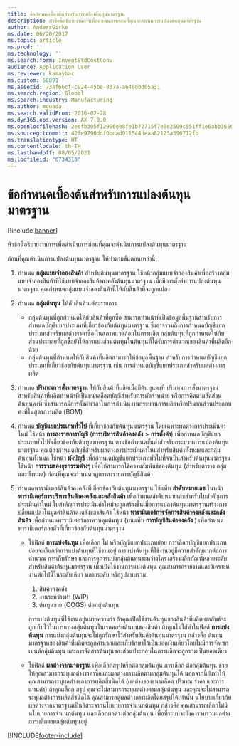 ```yaml
---
title: ข้อกำหนดเบื้องต้นสำหรับการแปลงต้นทุนมาตรฐาน
description: หัวข้อนี้อธิบายงานการเพื่อดำเนินการก่อนที่คุณจะดำเนินการแปลงต้นทุนมาตรฐาน
author: AndersGirke
ms.date: 06/20/2017
ms.topic: article
ms.prod: ''
ms.technology: ''
ms.search.form: InventStdCostConv
audience: Application User
ms.reviewer: kamaybac
ms.custom: 50891
ms.assetid: 73af66cf-c924-45be-837a-a648dbd05a31
ms.search.region: Global
ms.search.industry: Manufacturing
ms.author: mguada
ms.search.validFrom: 2016-02-28
ms.dyn365.ops.version: AX 7.0.0
ms.openlocfilehash: 2eefb305f12996eb8fe1b72715f7e8e2509c551ff1e6abb3656221a8dbc76461
ms.sourcegitcommit: 42fe9790ddf0bdad911544deaa82123a396712fb
ms.translationtype: HT
ms.contentlocale: th-TH
ms.lasthandoff: 08/05/2021
ms.locfileid: "6734318"
---
```

# <a name="prerequisites-for-a-standard-cost-conversion"></a>ข้อกำหนดเบื้องต้นสำหรับการแปลงต้นทุนมาตรฐาน

[!include [banner](../includes/banner.md)]

หัวข้อนี้อธิบายงานการเพื่อดำเนินการก่อนที่คุณจะดำเนินการแปลงต้นทุนมาตรฐาน 

ก่อนที่คุณดำเนินการแปลงต้นทุนมาตรฐาน ให้ทำตามขั้นตอนเหล่านี้:

1.  กำหนด **กลุ่มแบบจำลองสินค้า** สำหรับต้นทุนมาตรฐาน ใช้หน้ากลุ่มแบบจำลองสินค้าเพื่อสร้างกลุ่มแบบจำลองสินค้าที่ใช้แบบจำลองสินค้าคงคลังต้นทุนมาตรฐาน เมื่อมีการตั้งค่าการแปลงต้นทุนมาตรฐาน คุณกำหนดกลุ่มแบบจำลองสินค้านี้ให้กับสินค้าที่จะถูกแปลง
2.  กำหนด **กลุ่มต้นทุน** ให้กับสินค้าแต่ละรายการ
    -   กลุ่มต้นทุนที่ถูกกำหนดให้กับสินค้าที่ถูกซื้อ สามารถทำหน้าที่เป็นข้อมูลพื้นฐานสำหรับการกำหนดบัญชีแยกประเภทที่เกี่ยวข้องกับต้นทุนมาตรฐาน ซึ่งอาจรวมถึงการกำหนดบัญชีแยกประเภทสำหรับผลต่างราคาซื้อ ในสภาพแวดล้อมในการผลิต กลุ่มต้นทุนที่ถูกกำหนดให้กับส่วนประกอยที่ถูกซื้อยังให้การแบ่งส่วนต้นทุนในต้นทุนที่ได้รับการคำนวณของสินค้าที่ผลิตอีกด้วย
    -   กลุ่มต้นทุนที่กำหนดให้กับสินค้าที่ผลิตสามารถให้ข้อมูลพื้นฐาน สำหรับการกำหนดบัญชีแยกประเภทที่เกี่ยวข้องกับต้นทุนมาตรฐาน เช่น การกำหนดบัญชีแยกประเภทสำหรับผลต่างการผลิต

3.  กำหนด **ปริมาณการสั่งมาตรฐาน** ให้กับสินค้าที่ผลิตเมื่อมีต้นทุนคงที่ ปริมาณการสั่งมาตรฐานสำหรับสินค้าที่ผลิตทำหน้าที่เป็นขนาดล็อตบัญชีสำหรับการตัดจำหน่าย หรือการคิดตามสัดส่วน ต้นทุนคงที่ ซึ่งสามารถมีการตั้งค่าเวลาในการดำเนินงานกระบวนการผลิตหรือปริมาณส่วนประกอบคงที่ในสูตรการผลิต (BOM)
4.  กำหนด **บัญชีแยกประเภททั่วไป** ที่เกี่ยวข้องกับต้นทุนมาตรฐาน โดยเฉพาะผลต่างการประเมินค่าใหม่ ใช้หน้า **การลงรายการบัญชี** (**การบริหารสินค้าคงคลัง** &gt; **การตั้งค่า**) เพื่อกำหนดบัญชีแยกประเภททั่วไปที่เกี่ยวข้องกับต้นทุนมาตรฐาน ตามข้อกำหนดขั้นต่ำสำหรับกระบวนการแปลงต้นทุนมาตรฐาน คุณต้องกำหนดบัญชีสำหรับผลต่างการประเมินค่าใหม่สำหรับสินค้าทั้งหมดและกลุ่มต้นทุนทั้งหมด ใช้หน้า **ผังบัญชี** เพื่อกำหนดบัญชีแยกประเภททั่วไปที่จำเป็นสำหรับต้นทุนมาตรฐาน ใช้หน้า **การรวมของธุรกรรมต่างๆ** เพื่อให้สามารถใช้ความสัมพันธ์ของต้นทุน (สำหรับตาราง กลุ่ม และทั้งหมด) ก่อนที่คุณจะกำหนดกฎการลงรายการบัญชีสินค้า
5.  กำหนดพารามิเตอร์สินค้าคงคลังที่เกี่ยวข้องกับต้นทุนมาตรฐาน ใช้แท็บ **ลำดับหมายเลข** ในหน้า **พารามิเตอร์การบริหารสินค้าคงคลังและคลังสินค้า** เพื่อกำหนดลำดับหมายเลขสำหรับใบสำคัญการประเมินค่าใหม่ ใบสำคัญการประเมินค่าใหม่จะถูกสร้างขึ้นเมื่อการแปลงต้นทุนมาตรฐานสร้างการปลี่ยนแปลงในมูลค่าสินค้าคงคลังของสินค้า ใช้หน้า **พารามิเตอร์การจัดการสินค้าคงคลังและคลังสินค้า** เพื่อกำหนดพารามิเตอร์การควบคุมต้นทุน (บนแท็บ **การบัญชีสินค้าคงคลัง** ) เพื่อกำหนดพารามิเตอร์สองตัวที่เกี่ยวข้องกับต้นทุนมาตรฐาน
    -   ใช้ฟิลด์ **การแบ่งต้นทุน** เพื่อเลือก ไม่ หรือบัญชีแยกประเภทย่อย การเลือกบัญชีแยกประเภทย่อยจะเรียกว่าการแบ่งต้นทุนที่ใช้งานอยู่ การแบ่งต้นทุนที่ใช้งานอยู่มีความสำคัญมากต่อการคำนวณ การเก็บรักษา และการดูการแบ่งกลุ่มต้นทุนระหว่างโครงสร้างผลิตภัณฑ์หลายระดับสำหรับสินค้าต้นทุนมาตรฐาน เมื่อเปิดใช้งานการแบ่งต้นทุน คุณสามารถรายงานและวิเคราะห์งานต่อไปนี้ในระดับเดียว หลายระดับ หรือรูปแบบรวม:
        1.  สินค้าคงคลัง
        2.  งานระหว่างทำ (WIP)
        3.  ต้นทุนขาย (COGS) ต่อกลุ่มต้นทุน

        การแบ่งต้นทุนที่ใช้งานอยู่หมายความว่า ถ้าคุณเปิดใช้งานต้นทุนของสินค้าที่ผลิต ผลลัพธ์จะถูกเก็บไว้ในการแบ่งกลุ่มต้นทุนในเรกคอร์ดต้นทุนของสินค้า ถ้าคุณไม่ใส่ค่าในฟิลด์ **การแบ่งต้นทุน** การแบ่งกลุ่มต้นทุนจะไม่ถูกรักษาไว้สำหรับสินค้าต้นทุนมาตรฐาน กล่าวคือ ต้นทุนมาตรฐานของสินค้าที่ผลิตจะถูกคำนวณและเก็บรักษาไว้เป็นยอดเงินเดียวโดยไม่มีการจัดเซกเมนต์กลุ่มต้นทุน และการจัดสรรต้นทุนของส่วนประกอบในการผลิตจะถูกรวมเป็นยอดเดียว
    -   ใช้ฟิลด์ **ผลต่างจากมาตรฐาน** เพื่อเลือกสรุปหรือต่อกลุ่มต้นทุน การเลือก ต่อกลุ่มต้นทุน ช่วยให้คุณสามารถระบุผลต่างราคาซื้อและผลต่างการผลิตตามกลุ่มต้นทุนได้ นอกจากนี้ยังทำให้คุณสามารถระบุผลต่างของการผลิตสี่ชนิดได้ (ผลต่างของขนาดล็อต ปริมาณ ราคา และการแทนค่า) ถ้าคุณเลือก สรุป คุณจะไม่สามารถระบุผลต่างตามกลุ่มต้นทุน และคุณจะไม่สามารถระบุผลต่างการผลิตสี่ชนิดได้ คุณสามารถดูผลต่างการผลิตโดยสรุปได้เท่านั้น นโยบายเกี่ยวกับผลต่างจากมาตรฐานเป็นอิสระจากนโยบายการจำแนกต้นทุน กล่าวคือ คุณสามารถเลือกไม่มีนโยบายการจำแนกต้นทุน และเลือกผลต่างต่อกลุ่มต้นทุน เพื่อที่ระบบจะยังคงรวบรวมผลต่างการผลิตตามกลุ่มต้นทุนอยู่







[!INCLUDE[footer-include](../../includes/footer-banner.md)]